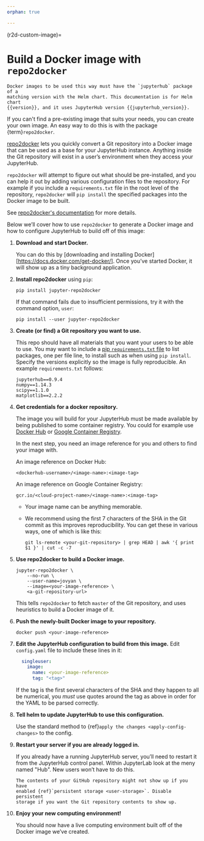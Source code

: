 ```yaml
---
orphan: true

---
```


<!---
This is a backup of the repo2docker instructions from user-environment.rst
-->

(r2d-custom-image)=

# Build a Docker image with `repo2docker`

```{note}
Docker images to be used this way must have the `jupyterhub` package of a
matching version with the Helm chart. This documentation is for Helm chart
{{version}}, and it uses JupyterHub version {{jupyterhub_version}}.
```

If you can't find a pre-existing image that suits your needs, you can create
your own image. An easy way to do this is with the package {term}`repo2docker`.

[repo2docker](https://github.com/jupyter/repo2docker) lets you quickly convert
a Git repository into a Docker image that can be used as a base for your
JupyterHub instance. Anything inside the Git repository will exist in a user’s
environment when they access your JupyterHub.

`repo2docker` will attempt to figure out what should be pre-installed, and you
can help it out by adding various configuration files to the repository. For
example if you include a `requirements.txt` file in the root level of the
repository, `repo2docker` will `pip install` the specified packages into the
Docker image to be built.

See [repo2docker's documentation](<https://repo2docker.readthedocs.io/en/latest/config_files.html>) for more
details.

Below we’ll cover how to use `repo2docker` to generate a Docker image and how
to configure JupyterHub to build off of this image:

1. **Download and start Docker.**

   You can do this by [downloading and installing Docker][https://docs.docker.com/get-docker/]. Once you’ve started
   Docker, it will show up as a tiny background application.
2. **Install repo2docker** using `pip`:

   ```
   pip install jupyter-repo2docker
   ```

   If that command fails due to insufficient permissions, try it with the
   command option, `user`:

   ```
   pip install --user jupyter-repo2docker
   ```
3. **Create (or find) a Git repository you want to use.**

   This repo should have all materials that you want your users to be able to
   use. You may want to include a [pip `requirements.txt` file](https://pip.pypa.io/en/latest/user_guide/#requirements-files) to list
   packages, one per file line, to install such as when using `pip install`.
   Specify the versions explicitly so the image is fully reproducible. An
   example `requirements.txt` follows:

   ```
   jupyterhub==0.9.4
   numpy==1.14.3
   scipy==1.1.0
   matplotlib==2.2.2
   ```
4. **Get credentials for a docker repository.**

   The image you will build for your JupyterHub must be made available by being
   published to some container registry. You could for example use [Docker Hub](<https://hub.docker.com/>) or [Google Container Registry](<https://cloud.google.com/container-registry/>).

   In the next step, you need an image reference for you and others to find your
   image with.

   An image reference on Docker Hub:

   ```
   <dockerhub-username>/<image-name>:<image-tag>
   ```

   An image reference on Google Container Registry:

   ```
   gcr.io/<cloud-project-name>/<image-name>:<image-tag>
   ```

   - Your image name can be anything memorable.
   - We recommend using the first 7 characters of the SHA in the Git
     commit as this improves reproducibility. You can get these in various
     ways, one of which is like this:

     ```
     git ls-remote <your-git-repository> | grep HEAD | awk '{ print $1 }' | cut -c -7
     ```

4. **Use repo2docker to build a Docker image.**

   ```
   jupyter-repo2docker \
       --no-run \
       --user-name=jovyan \
       --image=<your-image-reference> \
       <a-git-repository-url>
   ```

   This tells `repo2docker` to fetch `master` of the Git repository, and
   uses heuristics to build a Docker image of it.
5. **Push the newly-built Docker image to your repository.**

   ```
   docker push <your-image-reference>
   ```
6. **Edit the JupyterHub configuration to build from this image.**
   Edit `config.yaml` file to include these lines in it:

   ```yaml
     singleuser:
       image:
         name: <your-image-reference>
         tag: "<tag>"
   ```

   If the tag is the first several characters of the SHA and they happen to
   all be numerical, you *must* use quotes around the tag as above in order
   for the YAML to be parsed correctly.
7. **Tell helm to update JupyterHub to use this configuration.**

   Use the standard method to {ref}`apply the changes <apply-config-changes>` to the config.
8. **Restart your server if you are already logged in.**

   If you already have a running JupyterHub server, you’ll need to restart it
   from the JupyterHub control panel. Within JupyterLab look at the meny named
   "Hub". New users won’t have to do this.

   ```{note}
   The contents of your GitHub repository might not show up if you have
   enabled {ref}`persistent storage <user-storage>`. Disable persistent
   storage if you want the Git repository contents to show up.
   ```
9. **Enjoy your new computing environment!**

   You should now have a live computing environment built off of the Docker
   image we’ve created.
